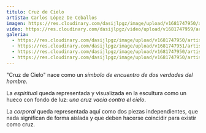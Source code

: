 ```yaml
---
titulo: Cruz de Cielo
artista: Carlos López De Ceballos
imagen: https://res.cloudinary.com/dasijlpgz/image/upload/v1681747950/artistas/Carlos%20L%C3%B3pez%20de%20Ceballos/Cruz%20de%20Cielo/P1050556.jpg
video: https://res.cloudinary.com/dasijlpgz/video/upload/v1681747959/artistas/Carlos%20L%C3%B3pez%20de%20Ceballos/Cruz%20de%20Cielo/VE_Project_1-5.mp4
galeria:
  - https://res.cloudinary.com/dasijlpgz/image/upload/v1681747950/artistas/Carlos%20L%C3%B3pez%20de%20Ceballos/Cruz%20de%20Cielo/P1050609.jpg
  - https://res.cloudinary.com/dasijlpgz/image/upload/v1681747951/artistas/Carlos%20L%C3%B3pez%20de%20Ceballos/Cruz%20de%20Cielo/P1050613.jpg
  - https://res.cloudinary.com/dasijlpgz/image/upload/v1681747950/artistas/Carlos%20L%C3%B3pez%20de%20Ceballos/Cruz%20de%20Cielo/P1050556.jpg
  - https://res.cloudinary.com/dasijlpgz/image/upload/v1681747950/artistas/Carlos%20L%C3%B3pez%20de%20Ceballos/Cruz%20de%20Cielo/P1050555.jpg
---
```

"﻿Cruz de Cielo" nace como un *símbolo de encuentro de dos verdades del hombre*. 

La *espiritua*l queda representada y visualizada en la escultura como un hueco con fondo de luz: *una cruz vacía contra el cielo*.

L﻿a *corporal* queda representada aquí como dos piezas independientes, que nada significan de forma aislada y que deben hacerse coincidir para existir como cruz.